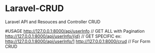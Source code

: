 # Laravel-CRUD

Laravel API and Resouces and Controller CRUD


#USAGE
http://127.0.0.1:8000/api/userInfo // GET ALL with Pagination
http://127.0.0.1:8000/api/userInfo/{id} // GET SPECIFIC ex: http://127.0.0.1:8000/api/userInfo/1
http://127.0.0.1:8000/crud // For Form CRUD
